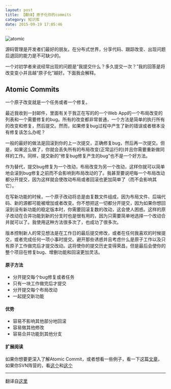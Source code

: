 ```yaml
---
layout: post
title: 【翻译】原子化你的commits
category: 知识库
date: 2015-09-19 17:05:46
---
```


![atomic](http://www.freshconsulting.com/wp-content/uploads/cover-atomic-coding.jpg)

<!-- more -->

源码管理是开发者们最好的朋友。在分布式世界，分享代码、跟踪改变、出现问题后退回的能力是不可缺少的。

一个对初学者来说经常出现的问题是“我提交什么？多久提交一次？”我的回答是将改变变小并且越“原子化”越好。下面我会解释。

## Atomic Commits
一个原子改变就是一个任务或者一个修复。

最近我收到一封邮件，里面有关于我正在写的的一个Web App的一个布局改变的列表和一个需要修复的bug。所有的改变都非常普通，一个方法是简单的执行所有的改变和修复，然后提交。然而，如果修复bug过程中产生了新的错误或者根本没有修复该怎么办呢？

一般的最好的做法是回滚到你的上一次提交，正确修复bug，然后再一次提交。但是，如果这么做了，你就会丢失所有的布局改变(正常运行的)并且你需要重新做同样的工作。同样，提交新的“修复bug修复产生的bug”也不是一个好方法。

作为替代，提交bug修复为一个改动，布局改变为另一个改动，这样你就可以简单地会滚到bug修复之前而不会影响到布局改动的了。我甚至要说吧每一个布局改动都分开提交，因为这样就会使改动布局或者回滚也更加简单了（而不会影响其它）。

在写新功能的时候，一个原子改动将总是由复数文件组成，因为布局文件、后端代码、新的源都可能被增加或者改变。你不想把这一切都分开提交，因为如果你想回滚到没有新功能的稳定版本时，你需要回滚复数的改动，这会使人困惑。这样的原子改动在合并功能到新的分支时也是很有用的，因为只需要简单地选择一个改动合并就可以了。我使用这种方法很多次了，也成功了很多次。

版本控制新人的常见想法是在工作日的最后提交修改，或者在任何我喜欢的时候提交，或者完成任何一项小事时提交。避开那些诱惑并且考虑什么是原子工作以及只有原子工作做完后才提交改动。这将使你的提交历史变得荣昌，但是最后会使你的整个项目在修复bug、增删功能和回滚更加灵活。

#### 原子方法
* 分开提交每个bug修复或者任务
* 只有一块工作做完后才提交
* 分开提交每个布局改动
* 一起提交新功能

#### 优势
* 容易不影响其他部分地回滚
* 容易做其他修改
* 容易合并功能到其他分支

#### 扩展阅读
如果你想要更深入了解Atomic Commit，或者想看一些例子，看一下这篇[文章](https://sandofsky.com/blog/git-workflow.html)，如果你SVN阵营的，看[这个](http://svn.apache.org/repos/asf/subversion/trunk/doc/user/svn-best-practices.html)和[这个](http://svnbook.red-bean.com/en/1.7/svn.branchmerge.commonpatterns.html)

------
翻译自[这里](http://www.freshconsulting.com/atomic-commits/)
